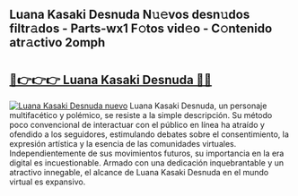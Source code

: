 ## Luana Kasaki Desnuda N𝚞𝚎vos desn𝚞dos filtr𝚊dos - Parts-wx1 F𝚘tos vid𝚎o - C𝚘ntenido atr𝚊ctivo 2omph

# <h2><a href="http://mb5dym.tromn.icu/?c=Luana+Kasaki+Desnuda">🔗👉👉👉 Luana Kasaki Desnuda 🔗🔗</a></h2>

[![Luana Kasaki Desnuda nuevo](https://i.imgur.com/pEAQMta.gif)](http://mb5dym.tromn.icu/?c=Luana+Kasaki+Desnuda)
Luana Kasaki Desnuda, un personaje multifacético y polémico, se resiste a la simple descripción. Su método poco convencional de interactuar con el público en línea ha atraído y ofendido a los seguidores, estimulando debates sobre el consentimiento, la expresión artística y la esencia de las comunidades virtuales. Independientemente de sus movimientos futuros, su importancia en la era digital es incuestionable. Armado con una dedicación inquebrantable y un atractivo innegable, el alcance de Luana Kasaki Desnuda en el mundo virtual es expansivo.
